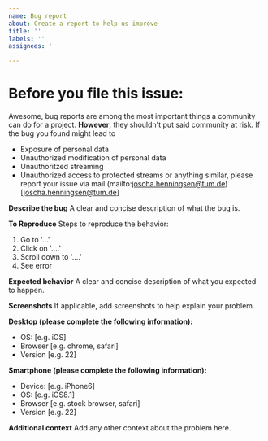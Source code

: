 ```yaml
---
name: Bug report
about: Create a report to help us improve
title: ''
labels: ''
assignees: ''

---
```


# Before you file this issue:
Awesome, bug reports are among the most important things a community can do for a project. **However**, they shouldn't put said community at risk. If the bug you found might lead to 
- Exposure of personal data
- Unauthorized modification of personal data
- Unauthoritzed streaming
- Unauthorized access to protected streams
or anything similar, please report your issue via mail (mailto:joscha.henningsen@tum.de)[joscha.henningsen@tum.de]

**Describe the bug**
A clear and concise description of what the bug is.

**To Reproduce**
Steps to reproduce the behavior:
1. Go to '...'
2. Click on '....'
3. Scroll down to '....'
4. See error

**Expected behavior**
A clear and concise description of what you expected to happen.

**Screenshots**
If applicable, add screenshots to help explain your problem.

**Desktop (please complete the following information):**
 - OS: [e.g. iOS]
 - Browser [e.g. chrome, safari]
 - Version [e.g. 22]

**Smartphone (please complete the following information):**
 - Device: [e.g. iPhone6]
 - OS: [e.g. iOS8.1]
 - Browser [e.g. stock browser, safari]
 - Version [e.g. 22]

**Additional context**
Add any other context about the problem here.
